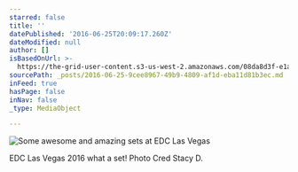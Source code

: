 ```yaml
---
starred: false
title: ''
datePublished: '2016-06-25T20:09:17.260Z'
dateModified: null
author: []
isBasedOnUrl: >-
  https://the-grid-user-content.s3-us-west-2.amazonaws.com/08da8d3f-e1ae-4925-82e8-30dd2bb4e8ad.jpg
sourcePath: _posts/2016-06-25-9cee8967-49b9-4809-af1d-eba11d81b3ec.md
inFeed: true
hasPage: false
inNav: false
_type: MediaObject

---
```

![Some awesome and amazing sets at EDC Las Vegas](https://the-grid-user-content.s3-us-west-2.amazonaws.com/08da8d3f-e1ae-4925-82e8-30dd2bb4e8ad.jpg)

EDC Las Vegas 2016 what a set! Photo Cred Stacy D.